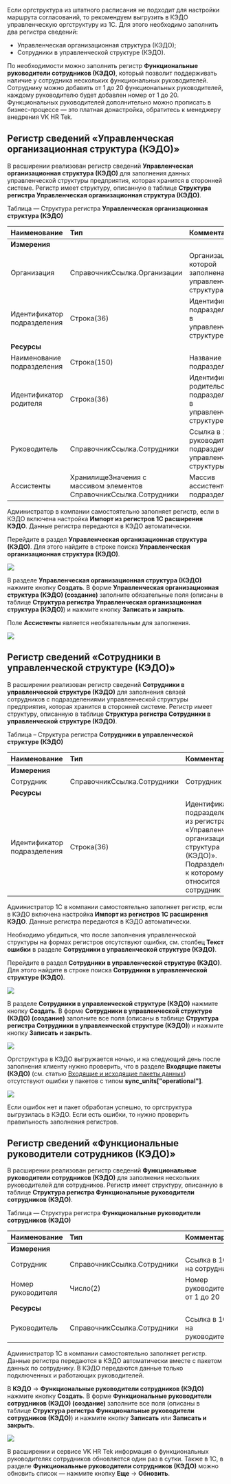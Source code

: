 Если оргструктура из штатного расписания не подходит для настройки маршрута согласований, то рекомендуем выгрузить в КЭДО управленческую оргструктуру из 1С. Для этого необходимо заполнить два регистра сведений:

* Управленческая организационная структура (КЭДО);  
* Сотрудники в управленческой структуре (КЭДО).

По необходимости можно заполнить регистр **Функциональные руководители сотрудников (КЭДО)**, который позволит поддерживать наличие у сотрудника нескольких функциональных руководителей. Сотруднику можно добавить от 1 до 20 функциональных руководителей, каждому руководителю будет добавлен номер от 1 до 20. Функциональных руководителей дополнительно можно прописать в бизнес-процессе — это платная донастройка, обратитесь к менеджеру внедрения VK HR Tek.

## **Регистр сведений «Управленческая организационная структура (КЭДО)»**

В расширении реализован регистр сведений **Управленческая организационная структура (КЭДО)** для заполнения данных управленческой структуры предприятия, которая хранится в сторонней системе. Регистр имеет структуру, описанную в таблице **Структура регистра Управленческая организационная структура (КЭДО)**.

Таблица — Структура регистра **Управленческая организационная структура (КЭДО)**

| Наименование | Тип | Комментарий |
| :---- | :---- | :---- |
| **Измерения** |  |  |
| Организация | СправочникСсылка.Организации | Организация, по которой заполнена управленческая структура |
| Идентификатор подразделения | Строка(36) | Идентификатор подразделения в управленческой структуре |
| **Ресурсы** |  |  |
| Наименование подразделения | Строка(150) | Название подразделения |
| Идентификатор родителя | Строка(36) | Идентификатор родительского подразделения в управленческой структуре |
| Руководитель | СправочникСсылка.Сотрудники | Ссылка в 1С на руководителя подразделения управленческой структуры |
| Ассистенты | ХранилищеЗначения с массивом элементов  СправочникСсылка.Сотрудники | Массив ассистентов подразделения |

Администратор в компании самостоятельно заполняет регистр, если в КЭДО включена настройка **Импорт из регистров 1С расширения КЭДО**. Данные регистра передаются в КЭДО автоматически. 

Перейдите в раздел **Управленческая организационная структура (КЭДО)**. Для этого найдите в строке поиска **Управленческая организационная структура (КЭДО)**.

![](./assets/management.png)

В разделе **Управленческая организационная структура (КЭДО)** нажмите кнопку **Создать**. В форме **Управленческая организационная структура (КЭДО) (создание)** заполните обязательные поля (описаны в таблице **Структура регистра Управленческая организационная структура (КЭДО)**) и нажмите кнопку **Записать и закрыть**.

Поле **Ассистенты** является необязательным для заполнения.

![](./assets/management_create.png)

## **Регистр сведений «Сотрудники в управленческой структуре (КЭДО)»**

В расширении реализован регистр сведений **Сотрудники в управленческой структуре (КЭДО)** для заполнения связей сотрудников с подразделениями управленческой структуры предприятия, которая хранится в сторонней системе. Регистр имеет структуру, описанную в таблице **Структура регистра Сотрудники в управленческой структуре (КЭДО)**.

Таблица – Структура регистра **Сотрудники в управленческой структуре (КЭДО)**

| Наименование | Тип | Комментарий |
| :---- | :---- | :---- |
| **Измерения** |  |  |
| Сотрудник | СправочникСсылка.Сотрудники | Сотрудник из 1С |
| **Ресурсы** |  |  |
| Идентификатор подразделения | Строка(36) | Идентификатор подразделения из регистра «Управленческая организационная структура (КЭДО)». Подразделение, к которому относится сотрудник |

Администратор 1С в компании самостоятельно заполняет регистр, если в КЭДО включена настройка **Импорт из регистров 1С расширения КЭДО**. Данные регистра передаются в КЭДО автоматически.

Необходимо убедиться, что после заполнения управленческой структуры на формах регистров отсутствуют ошибки, см. столбец **Текст ошибки** в разделе **Сотрудники в управленческой структуре (КЭДО)**.

Перейдите в раздел **Сотрудники в управленческой структуре (КЭДО)**. Для этого найдите в строке поиска **Сотрудники в управленческой структуре (КЭДО)**.  

![](./assets/management_employees.png)

В разделе **Сотрудники в управленческой структуре (КЭДО)** нажмите кнопку **Создать**. В форме **Сотрудники в управленческой структуре (КЭДО) (создание)** заполните все поля (описаны в таблице **Структура регистра Сотрудники в управленческой структуре (КЭДО)**) и нажмите кнопку **Записать и закрыть**.

![](./assets/management_employees_create.png)

Оргструктура в КЭДО выгружается ночью, и на следующий день после заполнения клиенту нужно проверить, что в разделе **Входящие пакеты (КЭДО)** (см. статью [Входящие и исходящие пакеты данных](/ru/1C/user/packages)) отсутствуют ошибки у пакетов с типом **sync_units["operational"]**.

![](./assets/management_packages.png)

Если ошибок нет и пакет обработан успешно, то оргструктура выгрузилась в КЭДО. Если есть ошибки, то нужно проверить правильность заполнения регистров.

## **Регистр сведений «Функциональные руководители сотрудников (КЭДО)»**

В расширении реализован регистр сведений **Функциональные руководители сотрудников (КЭДО)** для заполнения нескольких руководителей для сотрудников. Регистр имеет структуру, описанную в таблице **Структура регистра Функциональные руководители сотрудников (КЭДО)**.

Таблица — Структура регистра **Функциональные руководители сотрудников (КЭДО)**

| Наименование | Тип | Комментарий |
| :---- | :---- | :---- |
| **Измерения** |  |  |
| Сотрудник | СправочникСсылка.Сотрудники | Ссылка в 1С на сотрудника |
| Номер руководителя | Число(2) | Номер руководителя от 1 до 20 |
| **Ресурсы**   |  |  |
| Руководитель | СправочникСсылка.Сотрудники | Ссылка в 1С на руководителя |

Администратор 1С в компании самостоятельно заполняет регистр. Данные регистра передаются в КЭДО автоматически вместе с пакетом данных по сотруднику. В КЭДО передаются данные только подключенных и работающих руководителей. 

В **КЭДО** → **Функциональные руководители сотрудников (КЭДО)** нажмите кнопку **Создать**. В форме **Функциональные руководители сотрудников (КЭДО) (создание)** заполните все поля (описаны в таблице **Структура регистра Функциональные руководители сотрудников (КЭДО)**) и нажмите кнопку **Записать** или **Записать и закрыть**.

![](./assets/functional_managers_employees.png)

В расширении и сервисе VK HR Tek информация о функциональных руководителях сотрудников обновляется один раз в сутки. Также в 1С, в разделе **Функциональные руководители сотрудников (КЭДО)** можно обновить список — нажмите кнопку **Еще** → **Обновить**.

